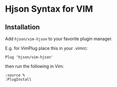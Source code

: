 # Hjson Syntax for VIM

## Installation

Add `hjson/vim-hjson` to your favorite plugin manager.

E.g. for VimPlug place this in your .vimrc:

```
Plug 'hjson/vim-hjson'
```

then run the following in Vim:

```
:source %
:PlugInstall
```

